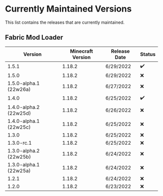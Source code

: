 # Currently Maintained Versions

This list contains the releases that are currently maintained.

## Fabric Mod Loader

<table>
<thead>
<tr>
<th>Version</th>
<th>Minecraft Version</th>
<th>Release Date</th>
<th>Status</th>
</tr>
</thead>
<tbody>
<tr>
<td>1.5.1</td>
<td>1.18.2</td>
<td>6/29/2022</td>
<td>✔️</td>
</tr>
<tr>
<td>1.5.0</td>
<td>1.18.2</td>
<td>6/29/2022</td>
<td>❌</td>
</tr>
<tr>
<td>1.5.0-alpha.1 (22w26a)</td>
<td>1.18.2</td>
<td>6/27/2022</td>
<td>❌</td>
</tr>
<tr>
<td>1.4.0</td>
<td>1.18.2</td>
<td>6/25/2022</td>
<td>✔️</td>
</tr>
<tr>
<td>1.4.0-alpha.2 (22w25d)</td>
<td>1.18.2</td>
<td>6/26/2022</td>
<td>❌</td>
</tr>
<tr>
<td>1.4.0-alpha.1 (22w25c)</td>
<td>1.18.2</td>
<td>6/25/2022</td>
<td>❌</td>
</tr>
<tr>
<td>1.3.0</td>
<td>1.18.2</td>
<td>6/25/2022</td>
<td>❌</td>
</tr>
<tr>
<td>1.3.0-rc.1</td>
<td>1.18.2</td>
<td>6/25/2022</td>
<td>❌</td>
</tr>
<tr>
<td>1.3.0-alpha.2 (22w25b)</td>
<td>1.18.2</td>
<td>6/24/2022</td>
<td>❌</td>
</tr>
<tr>
<td>1.3.0-alpha.1 (22w25a)</td>
<td>1.18.2</td>
<td>6/24/2022</td>
<td>❌</td>
</tr>
<tr>
<td>1.2.1</td>
<td>1.18.2</td>
<td>6/24/2022</td>
<td>❌</td>
</tr>
<tr>
<td>1.2.0</td>
<td>1.18.2</td>
<td>6/23/2022</td>
<td>❌</td>
</tr>
</tbody>
</table>
